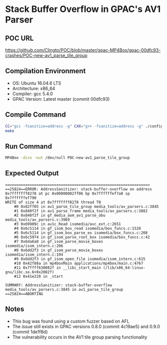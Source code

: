 # Stack Buffer Overflow in GPAC's AV1 Parser

## POC URL
https://github.com/Clingto/POC/blob/master/gpac-MP4Box/gpac-00dfc93-crashes/POC-new-av1_parse_tile_group

## Compilation Environment
- OS: Ubuntu 16.04.6 LTS
- Architecture: x86_64
- Compiler: gcc 5.4.0
- GPAC Version: Latest master (commit 00dfc93)

## Compile Command
```bash
CC="gcc -fsanitize=address -g" CXX="g++ -fsanitize=address -g" ./configure --static-mp4box
make
```

## Run Command
```bash
MP4Box -diso -out /dev/null POC-new-av1_parse_tile_group
```

## Expected Output
```
=================================================================
==25824==ERROR: AddressSanitizer: stack-buffer-overflow on address 0x7fffffff8278 at pc 0x00000082ff06 bp 0x7ffffffef7a0 sp 0x7ffffffef790
WRITE of size 4 at 0x7fffffff8278 thread T0
    #0 0x82ff05 in av1_parse_tile_group media_tools/av_parsers.c:3845
    #1 0x840f2f in av1_parse_frame media_tools/av_parsers.c:3882
    #2 0x840f2f in gf_media_aom_av1_parse_obu media_tools/av_parsers.c:3969
    #3 0x69909c in av1c_Read isomedia/avc_ext.c:2651
    #4 0x6c5114 in gf_isom_box_read isomedia/box_funcs.c:1528
    #5 0x6c5114 in gf_isom_box_parse_ex isomedia/box_funcs.c:208
    #6 0x6c5974 in gf_isom_parse_root_box isomedia/box_funcs.c:42
    #7 0x6da6a0 in gf_isom_parse_movie_boxes isomedia/isom_intern.c:206
    #8 0x6dd2f3 in gf_isom_parse_movie_boxes isomedia/isom_intern.c:194
    #9 0x6dd2f3 in gf_isom_open_file isomedia/isom_intern.c:615
    #10 0x42f88a in mp4boxMain applications/mp4box/main.c:4767
    #11 0x7ffff638082f in __libc_start_main (/lib/x86_64-linux-gnu/libc.so.6+0x2082f)
    #12 0x41e228 in _start

SUMMARY: AddressSanitizer: stack-buffer-overflow media_tools/av_parsers.c:3845 in av1_parse_tile_group
==25824==ABORTING
```

## Notes
- This bug was found using a custom fuzzer based on AFL
- The issue still exists in GPAC versions 0.8.0 (commit 4c19ae5) and 0.9.0 (commit 1de1f8d)
- The vulnerability occurs in the AV1 tile group parsing functionality
